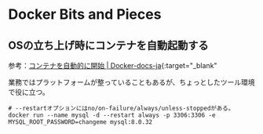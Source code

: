 # Docker Bits and Pieces

## OSの立ち上げ時にコンテナを自動起動する
参考：[コンテナを自動的に開始 | Docker-docs-ja](https://docs.docker.jp/config/container/start-containers-automatically.html){:target="_blank"

業務ではプラットフォームが整っていることもあるが、ちょっとしたツール環境で役に立つ。

```shell
# --restartオプションにはno/on-failure/always/unless-stoppedがある。
docker run --name mysql -d --restart always -p 3306:3306 -e MYSQL_ROOT_PASSWORD=changeme mysql:8.0.32
```